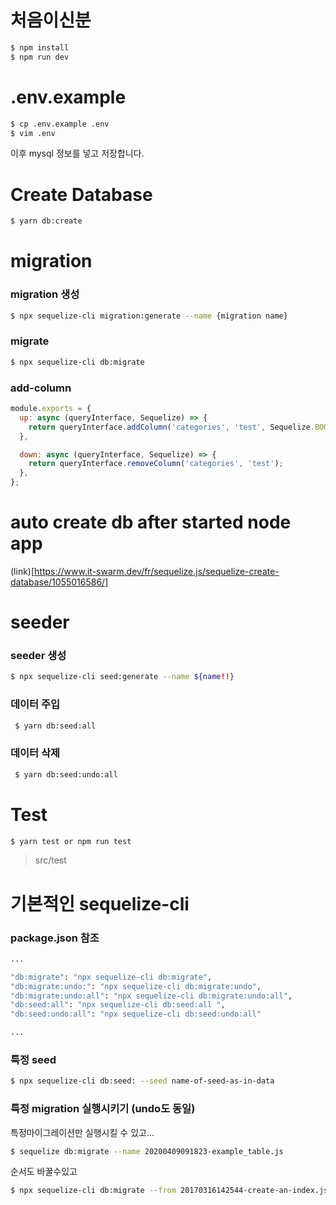 # 처음이신분

```bash
$ npm install
$ npm run dev
```

# .env.example

```bash
$ cp .env.example .env
$ vim .env
```

이후 mysql 정보를 넣고 저장합니다.

# Create Database
```bash
$ yarn db:create
```

# migration
### migration 생성
```bash
$ npx sequelize-cli migration:generate --name {migration name}
```

### migrate
```bash
$ npx sequelize-cli db:migrate 
```

### add-column
```javascript
module.exports = {
  up: async (queryInterface, Sequelize) => {
    return queryInterface.addColumn('categories', 'test', Sequelize.BOOLEAN);
  },

  down: async (queryInterface, Sequelize) => {
    return queryInterface.removeColumn('categories', 'test');
  },
};

```

# auto create db after started node app

(link)[https://www.it-swarm.dev/fr/sequelize.js/sequelize-create-database/1055016586/]

# seeder
### seeder 생성
```bash
$ npx sequelize-cli seed:generate --name ${name!!}  
```
### 데이터 주입
```bash
 $ yarn db:seed:all 
```

### 데이터 삭제
```bash
 $ yarn db:seed:undo:all 
```

# Test
```bash
$ yarn test or npm run test
```
> src/test

# 기본적인 sequelize-cli

### package.json 참조
```bash
...

"db:migrate": "npx sequelize-cli db:migrate",
"db:migrate:undo:": "npx sequelize-cli db:migrate:undo",
"db:migrate:undo:all": "npx sequelize-cli db:migrate:undo:all",
"db:seed:all": "npx sequelize-cli db:seed:all ",
"db:seed:undo:all": "npx sequelize-cli db:seed:undo:all"

...
```

### 특정 seed
```bash
$ npx sequelize-cli db:seed: --seed name-of-seed-as-in-data
```

### 특정 migration 실행시키기 (undo도 동일)
특정마이그레이션만 실행시킬 수 있고...
```bash
$ sequelize db:migrate --name 20200409091823-example_table.js
```
순서도 바꿀수있고
```bash
$ npx sequelize-cli db:migrate --from 20170316142544-create-an-index.js --to 20170421112638-do-some-refactor.js
```
